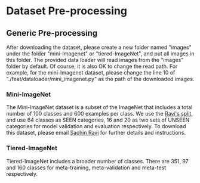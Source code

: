 # Dataset Pre-processing

## Generic Pre-processing
After downloading the dataset, please create a new folder named "images" under the folder "mini-Imagenet" or "tiered-ImageNet", and put all images in this folder. The provided data loader will read images from the "images" folder by default. Of course, it is also OK to change the read path. For example, for the mini-Imagenet dataset, please change the line 10 of "./feat/dataloader/mini_imagenet.py" as the path of the downloaded images.

### Mini-ImageNet
The Mini-ImageNet dataset is a subset of the ImageNet that includes a total number of 100 classes and 600 examples per class. We use the [Ravi's split](https://github.com/twitter/meta-learning-lstm), and use 64 classes as SEEN categories, 16 and 20 as two sets of UNSEEN categories for model validation and evaluation respectively. To download this dataset, please email [Sachin Ravi](http://www.cs.princeton.edu/~sachinr/) for further details and instructions.

### Tiered-ImageNet
Tiered-ImageNet includes a broader number of classes. There are 351, 97 and 160 classes for meta-training, meta-validation and meta-test respectively.

